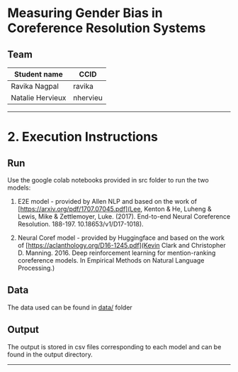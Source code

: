 # Measuring Gender Bias in Coreference Resolution Systems
## Team
|Student name      | CCID       |
|------------------|------------|
|Ravika Nagpal     |  ravika    |
|Natalie Hervieux  |  nhervieu  |

---
# 2. Execution Instructions
## Run

Use the google colab notebooks provided in src folder to run the two models:

1. E2E model - provided by Allen NLP and based on the work of [https://arxiv.org/pdf/1707.07045.pdf](Lee, Kenton & He, Luheng & Lewis, Mike & Zettlemoyer, Luke. (2017). End-to-end Neural Coreference Resolution. 188-197. 10.18653/v1/D17-1018). 

2. Neural Coref model - provided by Huggingface and based on the work of [https://aclanthology.org/D16-1245.pdf](Kevin Clark and Christopher D. Manning. 2016. Deep reinforcement learning for mention-ranking coreference models. In Empirical Methods on Natural Language Processing.)

## Data

The data used can be found in [data/](data/) folder

## Output

The output is stored in csv files corresponding to each model and can be found in the output directory.

---
